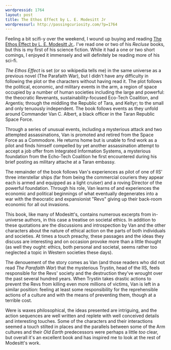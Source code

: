 ```yaml
--- 
wordpressid: 1764
layout: post
title: The Ethos Effect by L. E. Modesitt Jr
wordpressurl: http://passingcuriosity.com/?p=1764
---
```


Feeling a bit scifi-y over the weekend, I wound up buying and reading [The
Ethos Effect by L. E. Modesitt
Jr.](http://www.amazon.com/Ethos-Effect-L-E-Modesitt/dp/1841493228/). I've
read one or two of his *Recluse* books, but this is my first of his science
fiction. While it had a one or two short comings, I enjoyed it immensely and
will definitely be reading more of his sci-fi.

<!--more-->

*The Ethos Effect* is set (or so wikipedia tells me) in the same universe as a
previous novel (The Parafaith War), but I didn't have any difficulty in
following the plot or the characters without having read it. The plot follows
the political, economic, and military events in the arm, a region of space
occupied by a number of human societies including the large and powerful: the
theocratic Revenants, sustainability-focused Eco-Tech Coalition, and Argentis;
through the middling the Republic of Tara, and Keltyr; to the small and only
tenuously independent. The book follows events as they unfold around Commander
Van C. Albert, a black officer in the Taran Republic Space Force.

Through a series of unusual events, including a mysterious attack and two
attempted assassinations, Van is promoted and retired from the Space Force as
a Commodore. He returns home but is unable to find work as a pilot and finds
himself compelled by yet another assassination attempt to accept a job offer
from Integrated Information Systems, a mysterious foundation from the
Echo-Tech Coalition he first encountered during his brief posting as military
attache at a Taran embassy.

The remainder of the book follows Van's experiences as pilot of one of IIS'
three interstellar ships (far from being the commercial couriers they appear
each is armed and equipped as a light cruiser) and a roving Director of the
powerful foundation. Through his role, Van learns of and experiences the
economic and political beginnings of what eventually degenerates into a war
with the theocratic and expansionist "Revs" giving up their back-room economic
for all out invasions.

This book, like many of Modesitt's, contains numerous excerpts from
in-universe authors, in this case a treatise on societal ethics. In addition
to these quotations are the discussions and introspection by Van and the other
characters about the nature of ethical action on the parts of both individuals
and societies. At times a touch preachy, these passages and the ideas they
discuss are interesting and on occasion provoke more than a little thought (as
well they ought: ethics, both personal and societal, seems rather too
neglected a topic in Western societies these days).

The denouement of the story comes as Van (and those readers who did not read
*The Parafaith War*) that the mysterious Trystin, head of the IIS, feels
responsible for the Revs' society and the destruction they've wrought over the
past several hundred years. When Trystin takes drastic actions to prevent the
Revs from killing even more millions of victims, Van is left in a similar
position: feeling at least some responsibility for the reprehensible actions
of a culture and with the means of preventing them, though at a terrible cost.

Were is waxes philosophical, the ideas presented are intriguing, and the
action sequences are well written and replete with well conceived details and
interesting touches. Some of the characters and their interactions seemed a
touch stilted in places and the parallels between some of the Arm cultures and
their *Old Earth* predecessors were perhaps a little *too* clear, but overall
it's an excellent book and has inspired me to look at the rest of Modesitt's
work.
